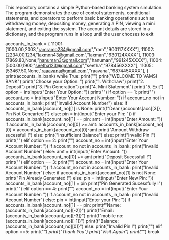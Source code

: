 This repository contains a simple Python-based banking system simulation. The program demonstrates the use of control statements, conditional statements, and operators to perform basic banking operations such as withdrawing money, depositing money, generating a PIN, viewing a mini statement, and exiting the system. The account details are stored in a dictionary, and the program runs in a loop until the user chooses to exit


accounts_in_bank = {
    11001:[1000.00,2003,"ramramo234@gmail.com","ram","900117XXXX"],
    11002:[2234.00,1234,"laxmnn43@gmail.com","laxman","630124XXXX"],
    11003:[7869.80,None,"hanuman3@gmail.com","hanuman","991245XXXX"],
    11004:[500.00,1900,"seetha123@gmail.com","seetha","978456XXXX"],
    11005:[53467.50,None,"raaavana@gmail.com","raavana","987445XXXX"],
    }
print(accounts_in_bank)
while True:
    print("")
    print("WELCOME TO VAMSI BANK")
    print("Choose your Option: ")
    print("1. Withdraw")
    print("2. Deposit")
    print("3. Pin Generation")
    print("4. Mini Statement")
    print("5. Exit")
    option = int(input("Enter Your Option: "))
    print("")
    if option == 1:
        print("")
        account_no = int(input("Enter Your Account Number: "))
        if account_no not in accounts_in_bank:
            print("Invalid Account Number")
        else:
            if accounts_in_bank[account_no][1] is None:
                print(f"Dear {accounts[acc][3]}, Pin Not Genearted !")
            else:
                pin = int(input("Enter your Pin: "))
                if accounts_in_bank[account_no][1] == pin:
                    amt = int(input("Enter Amount: "))
                    if accounts_in_bank[account_no][0] >= amt:
                        accounts_in_bank[account_no][0] = accounts_in_bank[account_no][0]-amt
                        print("Amount Withdraw sucessfull !")
                    else:
                        print("Insufficient Balance")
                else:
                    print("Invalid Pin !")
        print("")
    elif option == 2:
        print("")
        account_no = int(input("Enter Your Account Number: "))
        if account_no not in accounts_in_bank:
            print("Invalid Account Number")
        else:
            amt = int(input("Enter Amount: "))
            accounts_in_bank[account_no][0] += amt
            print("Deposit Sucessfull !")
        print("")
    elif option == 3:
        print("")
        account_no = int(input("Enter Your Account Number: "))
        if account_no not in accounts_in_bank:
            print("Invalid Account Number")
        else:
            if accounts_in_bank[account_no][1] is not None:
                print("Pin Already Generated !")
            else:
                pin = int(input("Enter New Pin: "))
                accounts_in_bank[account_no][1] = pin
                print("Pin Generated Sucessfully !")
        print("")
    elif option == 4:
        print("")
        account_no = int(input("Enter Your Account Number: "))
        if account_no not in accounts_in_bank:
            print("Invalid Account Number")
        else:
            pin = int(input("Enter your Pin: "))
            if accounts_in_bank[account_no][1] == pin:
                print(f"Name: {accounts_in_bank[account_no][-2]}")
                print(f"Email: {accounts_in_bank[account_no][-3]}")
                print(f"mobile no: {accounts_in_bank[account_no][-1]}")
                print(f"Balance: {accounts_in_bank[account_no][0]}")
            else:
                print("Invalid Pin !")
        print("")
    elif option ==5:
        print("*")
        print("Thank You")
        print("Visit Again")
        print("*")
        break
